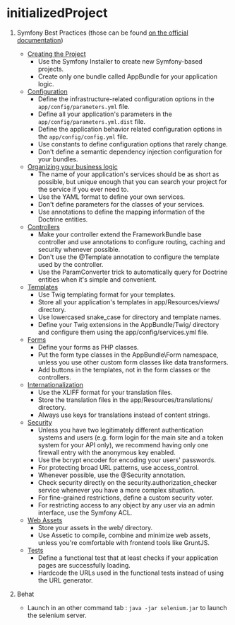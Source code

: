 initializedProject
==================

1. Symfony Best Practices (those can be found [on the official documentation](http://symfony.com/doc/current/best_practices/index.html))

    + [Creating the Project](http://symfony.com/doc/current/best_practices/creating-the-project.html)
        + Use the Symfony Installer to create new Symfony-based projects.
        + Create only one bundle called AppBundle for your application logic.
    + [Configuration](http://symfony.com/doc/current/best_practices/configuration.html)
        + Define the infrastructure-related configuration options in the `app/config/parameters.yml` file.
        + Define all your application's parameters in the `app/config/parameters.yml.dist` file.
        + Define the application behavior related configuration options in the `app/config/config.yml` file.
        + Use constants to define configuration options that rarely change.
        + Don't define a semantic dependency injection configuration for your bundles.
    + [Organizing your business logic](http://symfony.com/doc/current/best_practices/business-logic.html)
        + The name of your application's services should be as short as possible, but unique enough that you can search your project for the service if you ever need to.
        + Use the YAML format to define your own services.
        + Don't define parameters for the classes of your services.
        + Use annotations to define the mapping information of the Doctrine entities.
    + [Controllers](http://symfony.com/doc/current/best_practices/controllers.html)
        + Make your controller extend the FrameworkBundle base controller and use annotations to configure routing, caching and security whenever possible.
        + Don't use the @Template annotation to configure the template used by the controller.
        + Use the ParamConverter trick to automatically query for Doctrine entities when it's simple and convenient.
    + [Templates](http://symfony.com/doc/current/best_practices/templates.html)
        + Use Twig templating format for your templates.
        + Store all your application's templates in app/Resources/views/ directory.
        + Use lowercased snake_case for directory and template names.
        + Define your Twig extensions in the AppBundle/Twig/ directory and configure them using the app/config/services.yml file.
    + [Forms](http://symfony.com/doc/current/best_practices/forms.html)
        + Define your forms as PHP classes.
        + Put the form type classes in the AppBundle\Form namespace, unless you use other custom form classes like data transformers.
        + Add buttons in the templates, not in the form classes or the controllers.
    + [Internationalization](http://symfony.com/doc/current/best_practices/i18n.html)
        + Use the XLIFF format for your translation files.
        + Store the translation files in the app/Resources/translations/ directory.
        + Always use keys for translations instead of content strings.
    + [Security](http://symfony.com/doc/current/best_practices/security.html)
        + Unless you have two legitimately different authentication systems and users (e.g. form login for the main site and a token system for your API only), we recommend having only one firewall entry with the anonymous key enabled.
        + Use the bcrypt encoder for encoding your users' passwords.
        + For protecting broad URL patterns, use access_control.
        + Whenever possible, use the @Security annotation.
        + Check security directly on the security.authorization_checker service whenever you have a more complex situation.
        + For fine-grained restrictions, define a custom security voter.
        + For restricting access to any object by any user via an admin interface, use the Symfony ACL.
    + [Web Assets](http://symfony.com/doc/current/best_practices/web-assets.html)
        + Store your assets in the web/ directory.
        + Use Assetic to compile, combine and minimize web assets, unless you're comfortable with frontend tools like GruntJS.
    + [Tests](http://symfony.com/doc/current/best_practices/tests.html)
        + Define a functional test that at least checks if your application pages are successfully loading.
        + Hardcode the URLs used in the functional tests instead of using the URL generator.
        
2. Behat
    + Launch in an other command tab : `java -jar selenium.jar` to launch the selenium server.